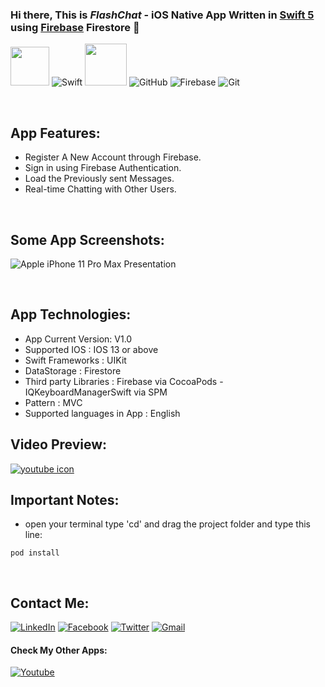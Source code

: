 ### Hi there, This is ***FlashChat*** - iOS Native App Written in [Swift 5][Swift 5] using [Firebase][website] Firestore 👋


<img height="62em" src="https://user-images.githubusercontent.com/10991489/119416278-918ddb80-bcf3-11eb-9106-2e73b8f45902.png"/> ![Swift](https://www.vectorlogo.zone/logos/swift/swift-icon.svg) <img height="67em" src="https://developer.apple.com/design/human-interface-guidelines/macos/images/app-icon-realistic-materials_2x.png"/> ![GitHub](https://www.vectorlogo.zone/logos/github/github-icon.svg) ![Firebase](https://www.vectorlogo.zone/logos/firebase/firebase-icon.svg) ![Git](https://www.vectorlogo.zone/logos/git-scm/git-scm-icon.svg)

<br />

## App Features: 

- Register A New Account through Firebase.
- Sign in using Firebase Authentication.
- Load the Previously sent Messages.
- Real-time Chatting with Other Users.

<br />

## Some App Screenshots:

![Apple iPhone 11 Pro Max Presentation](https://user-images.githubusercontent.com/10991489/120018643-c21d9000-bfe7-11eb-8980-92a0c3e15908.png)

<br />

## App Technologies:
 
* App Current Version: V1.0
* Supported IOS : IOS 13 or above
* Swift Frameworks : UIKit 
* DataStorage : Firestore
* Third party Libraries : Firebase via CocoaPods - IQKeyboardManagerSwift via SPM
* Pattern : MVC
* Supported languages in App : English


## Video Preview:

[![youtube icon](https://user-images.githubusercontent.com/10991489/119972028-00985800-bfb2-11eb-895d-6e862f3fb497.png)][preview]


## Important Notes:
  
- open your terminal type 'cd' and drag the project folder and type this line:
```
pod install
```




[website]: https://firebase.google.com/docs
[Swift 5]: https://developer.apple.com/swift/
[preview]: https://www.youtube.com/watch?v=fH4gBHYVQQQ
[contact]: https://www.linkedin.com/in/abanoub-ashraf-81b329b7/
[fb]: https://www.facebook.com/abanoub.ashraf.1110/
[tw]: https://twitter.com/Abanoub_Ashraf_
[mail]: https://docs.google.com/document/d/1lr2sMIhAithabtZI8SiRkRVTTFa_o0ZIsuZNKmo2lUo/edit?usp=sharing
[youtube]: https://www.youtube.com/channel/UCaH0SjSVk045E165fGh9wjg

<br />

## Contact Me:

[<img alt="LinkedIn" src="https://img.shields.io/badge/linkedin%20-%230077B5.svg?&style=for-the-badge&logo=linkedin&logoColor=white"/>][contact]  [<img alt="Facebook" src="https://img.shields.io/badge/Facebook%20-%231877F2.svg?&style=for-the-badge&logo=Facebook&logoColor=white"/>][fb]  [<img alt="Twitter" src="https://img.shields.io/badge/Twitter%20-%231DA1F2.svg?&style=for-the-badge&logo=Twitter&logoColor=white"/>][tw]  [<img alt="Gmail" src="https://img.shields.io/badge/Gmail-D14836?style=for-the-badge&logo=gmail&logoColor=white" />][mail]


#### Check My Other Apps: 

[<img alt="Youtube" src="https://img.shields.io/badge/-youtube-D14836?style=for-the-badge&logo=youtube&logoColor=white" />][youtube]

